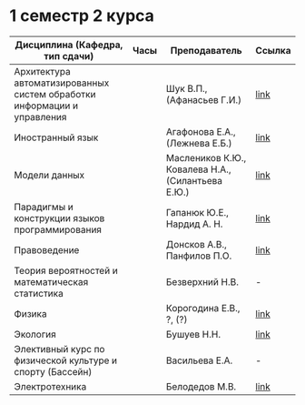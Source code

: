 # 1 семестр 2 курса

| Дисциплина (Кафедра, тип сдачи) | Часы | Преподаватель | Ссылка |
|---------------------------------|------|---------------|--------|
|Архитектура автоматизированных систем обработки информации и управления||Шук В.П., (Афанасьев Г.И.)|[link](/2%20course/1%20term/aasoiu/)|
|Иностранный язык||Агафонова Е.А., (Лежнева Е.Б.)|[link](/2%20course/1%20term/english/)|
|Модели данных||Маслеников К.Ю., Ковалева Н.А., (Силантьева Е.Ю.)|[link](/2%20course/1%20term/data%20models/)|
|Парадигмы и конструкции языков программирования||Гапанюк Ю.Е., Нардид А. Н.|[link](/2%20course/1%20term/PCPL_course/)|
|Правоведение||Донсков А.В., Панфилов П.О.|[link](/2%20course/1%20term/jurisprudence/)|
|Теория вероятностей и математическая статистика||Безверхний Н.В.|-|
|Физика||Корогодина Е.В., ?, (?)|[link](/2%20course/1%20term/phisics/)|
|Экология||Бушуев Н.Н.|[link](/2%20course/1%20term/ecology/)|
|Элективный курс по физической культуре и спорту (Бассейн)||Васильева Е.А.|-|
|Электротехника||Белодедов М.В.|[link](/2%20course/1%20term/electrical%20engineering/)|
